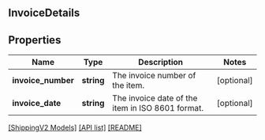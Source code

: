 ## InvoiceDetails

## Properties

Name | Type | Description | Notes
------------ | ------------- | ------------- | -------------
**invoice_number** | **string** | The invoice number of the item. | [optional]
**invoice_date** | **string** | The invoice date of the item in ISO 8601 format. | [optional]

[[ShippingV2 Models]](../) [[API list]](../../Api) [[README]](../../../README.md)
